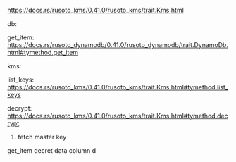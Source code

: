 https://docs.rs/rusoto_kms/0.41.0/rusoto_kms/trait.Kms.html

db:

get_item: https://docs.rs/rusoto_dynamodb/0.41.0/rusoto_dynamodb/trait.DynamoDb.html#tymethod.get_item

kms:

list_keys: https://docs.rs/rusoto_kms/0.41.0/rusoto_kms/trait.Kms.html#tymethod.list_keys

decrypt: https://docs.rs/rusoto_kms/0.41.0/rusoto_kms/trait.Kms.html#tymethod.decrypt

1. fetch master key

get_item
decret data column
d
